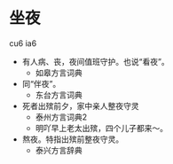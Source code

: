 # 坐夜
cu6 ia6
+ 有人病、丧，夜间值班守护。也说“看夜”。
  * 如皋方言词典
+ 同“伴夜”。
  * 东台方言词典
+ 死者出殡前夕，家中亲人整夜守灵
  * 泰州方言词典2
  - 明吖早上老太出殡，四个儿子都来～。
+ 熬夜。特指出殡前整夜守灵。
  * 泰兴方言辞典
